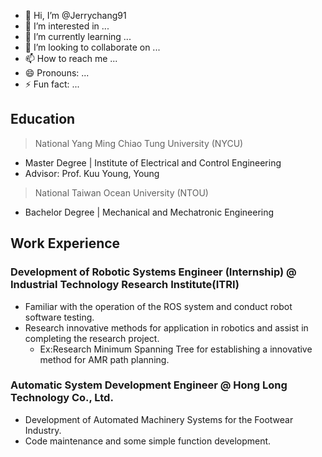 - 👋 Hi, I’m @Jerrychang91
- 👀 I’m interested in ...
- 🌱 I’m currently learning ...
- 💞️ I’m looking to collaborate on ...
- 📫 How to reach me ...
- 😄 Pronouns: ...
- ⚡ Fun fact: ...
## Education
> National Yang Ming Chiao Tung University (NYCU)
- Master Degree | Institute of Electrical and Control Engineering
- Advisor: Prof. Kuu Young, Young
> National Taiwan Ocean University (NTOU)
- Bachelor Degree | Mechanical and Mechatronic Engineering
## Work Experience
### Development of Robotic Systems Engineer (Internship) @ Industrial Technology Research Institute(ITRI)
- Familiar with the operation of the ROS system and conduct robot software testing.
- Research innovative methods for application in robotics and assist in completing the research project.
  - Ex:Research Minimum Spanning Tree for establishing a innovative method for AMR path planning.
### Automatic System Development Engineer @ Hong Long Technology Co., Ltd.
- Development of Automated Machinery Systems for the Footwear Industry.
- Code maintenance and some simple function development.
<!---
Jerrychang91/Jerrychang91 is a ✨ special ✨ repository because its `README.md` (this file) appears on your GitHub profile.
You can click the Preview link to take a look at your changes.
--->

